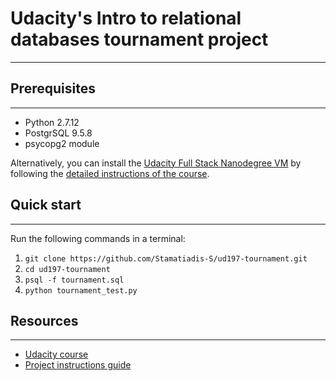 # Udacity's Intro to relational databases tournament project
---

## Prerequisites
---
* Python 2.7.12
* PostgrSQL 9.5.8
* psycopg2 module

Alternatively, you can install the [Udacity Full Stack Nanodegree VM](https://github.com/udacity/fullstack-nanodegree-vm) by following the [detailed instructions of the course](https://classroom.udacity.com/courses/ud197/lessons/3423258756/concepts/14c72fe3-e3fe-4959-9c4b-467cf5b7c3a0).

## Quick start
---
Run the following commands in a terminal:
1. `git clone https://github.com/Stamatiadis-S/ud197-tournament.git`
2. `cd ud197-tournament`
3. `psql -f tournament.sql`
4. `python tournament_test.py`

## Resources
---
* [Udacity course](https://classroom.udacity.com/courses/ud197)
* [Project instructions guide](https://docs.google.com/document/d/16IgOm4XprTaKxAa8w02y028oBECOoB1EI1ReddADEeY/pub?embedded=true)
